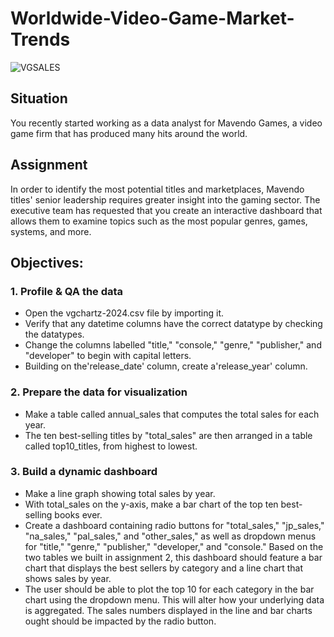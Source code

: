 # Worldwide-Video-Game-Market-Trends
![VGSALES](https://github.com/user-attachments/assets/9ae0dd31-f2c4-45e7-99dd-2ecfa806dcef)

## Situation
You recently started working as a data analyst for Mavendo Games, a video game firm that has produced many hits around the world.

## Assignment

In order to identify the most potential titles and marketplaces, Mavendo titles' senior leadership requires greater insight into the gaming sector.
The executive team has requested that you create an interactive dashboard that allows them to examine topics such as the most popular genres, games, systems, and more.
 ## Objectives:
 ### 1. Profile & QA the data

- Open the vgchartz-2024.csv file by importing it.
- Verify that any datetime columns have the correct datatype by checking the datatypes.
- Change the columns labelled "title," "console," "genre," "publisher," and "developer" to begin with capital letters.
- Building on the'release_date' column, create a'release_year' column.


### 2. Prepare the data for visualization
- Make a table called annual_sales that computes the total sales for each year.
- The ten best-selling titles by "total_sales" are then arranged in a table called top10_titles, from highest to lowest.

### 3. Build a dynamic dashboard
- Make a line graph showing total sales by year.
- With total_sales on the y-axis, make a bar chart of the top ten best-selling books ever.
- Create a dashboard containing radio buttons for "total_sales," "jp_sales," "na_sales," "pal_sales," and "other_sales," as well as dropdown menus for "title," "genre," "publisher," "developer," and "console." Based on the two tables we built in assignment 2, this dashboard should feature a bar chart that displays the best sellers by category and a line chart that shows sales by year.
- The user should be able to plot the top 10 for each category in the bar chart using the dropdown menu. This will alter how your underlying data is aggregated. The sales numbers displayed in the line and bar charts ought should be impacted by the radio button.


   
